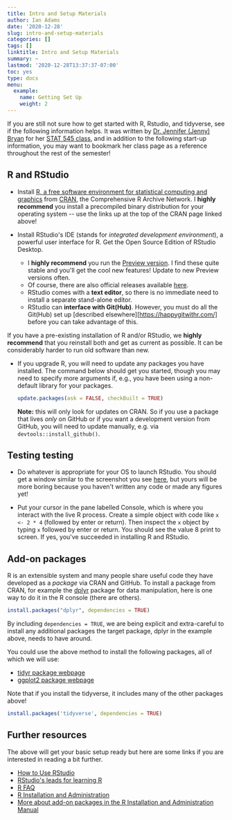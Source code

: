 ```yaml
---
title: Intro and Setup Materials
author: Ian Adams
date: '2020-12-28'
slug: intro-and-setup-materials
categories: []
tags: []
linktitle: Intro and Setup Materials
summary: ~
lastmod: '2020-12-28T13:37:37-07:00'
toc: yes
type: docs
menu:
  example:
    name: Getting Set Up
    weight: 2
---
```


If you are still not sure how to get started with R, Rstudio, and tidyverse, see if the following information helps. It was written by [Dr. Jennifer (Jenny) Bryan](https://jennybryan.org/) for her [STAT 545 class](https://stat545.com/), and in addition to the following start-up information, you may want to bookmark her class page as a reference throughout the rest of the semester!


## R and RStudio

* Install [R, a free software environment for statistical computing and graphics](https://www.r-project.org/) from [CRAN](https://cran.r-project.org/), the Comprehensive R Archive Network. I __highly recommend__ you install a precompiled binary distribution for your operating system -- use the links up at the top of the CRAN page linked above!

* Install RStudio's IDE (stands for _integrated development environment_), a powerful user interface for R. Get the Open Source Edition of RStudio Desktop.

  - I __highly recommend__ you run the [Preview version](https://rstudio.com/products/rstudio/download/preview/). I find these quite stable and you'll get the cool new features! Update to new Preview versions often.
  - Of course, there are also official releases available [here](https://rstudio.com/products/rstudio/download/).
  - RStudio comes with a __text editor__, so there is no immediate need to install a separate stand-alone editor.
  - RStudio can __interface with Git(Hub)__. However, you must do all the Git(Hub) set up [described elsewhere][https://happygitwithr.com/] before you can take advantage of this.
    
If you have a pre-existing installation of R and/or RStudio, we __highly recommend__ that you reinstall both and get as current as possible. It can be considerably harder to run old software than new.

* If you upgrade R, you will need to update any packages you have installed. The command below should get you started, though you may need to specify more arguments if, e.g., you have been using a non-default library for your packages.

    ``` r
    update.packages(ask = FALSE, checkBuilt = TRUE)
    ```

  __Note:__ this will only look for updates on CRAN. So if you use a package that lives *only* on GitHub or if you want a development version from GitHub, you will need to  update manually, e.g. via `devtools::install_github()`.

## Testing testing

* Do whatever is appropriate for your OS to launch RStudio. You should get a window similar to the screenshot you see [here](https://d33wubrfki0l68.cloudfront.net/baf6318c88cf5c4052fe84246c78b556b0e19885/ff5d5/wp-content/uploads/2014/04/rstudio-ubuntu.png), but yours will be more boring because you haven't written any code or made any figures yet!

* Put your cursor in the pane labelled Console, which is where you interact with the live R process. Create a simple object with code like `x <- 2 * 4` (followed by enter or return). Then inspect the `x` object by typing `x` followed by enter or return. You should see the value 8 print to screen. If yes, you've succeeded in installing R and RStudio.

## Add-on packages

R is an extensible system and many people share useful code they have developed as a _package_ via CRAN and GitHub. To install a package from CRAN, for example the [dplyr](https://cran.r-project.org/web/packages/dplyr/index.html) package for data manipulation, here is one way to do it in the R console (there are others).

```r
install.packages("dplyr", dependencies = TRUE)
```

By including `dependencies = TRUE`, we are being explicit and extra-careful to install any additional packages the target package, dplyr in the example above, needs to have around.

You could use the above method to install the following packages, all of which we will use:

* [tidyr package webpage](https://tidyr.tidyverse.org/)
* [ggplot2 package webpage](https://ggplot2-book.org/)

Note that if you install the tidyverse, it includes many of the other packages above! 

```r
install.packages('tidyverse', dependencies = TRUE)
```

## Further resources

The above will get your basic setup ready but here are some links if you are interested in reading a bit further.

* [How to Use RStudio](https://support.rstudio.com/hc/en-us)
* [RStudio's leads for learning R](https://support.rstudio.com/hc/en-us/articles/200552336-Getting-Help-with-R)
* [R FAQ](https://cran.r-project.org/doc/FAQ/R-FAQ.html)
* [R Installation and Administration](https://cran.r-project.org/doc/manuals/r-release/R-admin.html)
* [More about add-on packages in the R Installation and Administration Manual](https://cran.r-project.org/doc/manuals/r-release/R-admin.html#Add_002don-packages)